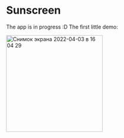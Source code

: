 # Sunscreen
The app is in progress :D
The first little demo:

<img width="260" alt="Снимок экрана 2022-04-03 в 16 04 29" src="https://github.com/ElenaIbr/Sunscreen/blob/master/screen-20230810-223111.gif">
